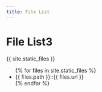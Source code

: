 ```yaml
---
title: File List
---
```

<h1>File List3</h1>
{{ site.static_files }}
  <ul>
    {% for files in site.static_files %}
        <li class="timeline_card">
        {{ files.path }}::{{ files.url }}
       </li>
    {% endfor %}
  </ul>
